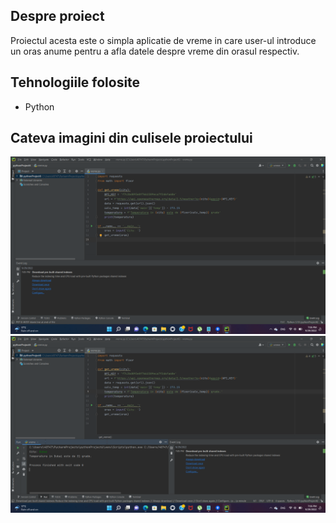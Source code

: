 ## Despre proiect
Proiectul acesta este o simpla aplicatie de vreme in care user-ul introduce un oras anume pentru a afla datele despre vreme din orasul respectiv.

## Tehnologiile folosite
* Python

## Cateva imagini din culisele proiectului
![Image Code](ImageRestApi/RestApi1.png)
![Image Outcome](ImageRestApi/RestApi2.png)
